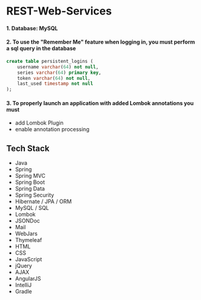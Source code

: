 # REST-Web-Services
#### 1. Database: MySQL

#### 2. To use the "Remember Me" feature when logging in, you must perform a sql query in the database
```sql
create table persistent_logins (
    username varchar(64) not null,
    series varchar(64) primary key,
    token varchar(64) not null,
    last_used timestamp not null
);
```

#### 3. To properly launch an application with added Lombok annotations you must
- add Lombok Plugin
- enable annotation processing

## Tech Stack
*  Java
*  Spring
*  Spring MVC
*  Spring Boot
*  Spring Data
*  Spring Security
*  Hibernate / JPA / ORM
*  MySQL / SQL
*  Lombok
*  JSONDoc
*  Mail
*  WebJars
*  Thymeleaf
*  HTML
*  CSS
*  JavaScript
*  jQuery
*  AJAX
*  AngularJS
*  IntelliJ
*  Gradle
